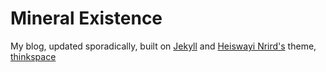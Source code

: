 # Mineral Existence

My blog, updated sporadically, built on [Jekyll](https://github.com/jekyll/jekyll) and [Heiswayi Nrird's](https://github.com/heiswayi) theme, [thinkspace](https://github.com/heiswayi/thinkspace)

